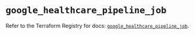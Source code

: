 # `google_healthcare_pipeline_job`

Refer to the Terraform Registry for docs: [`google_healthcare_pipeline_job`](https://registry.terraform.io/providers/hashicorp/google/6.44.0/docs/resources/healthcare_pipeline_job).
